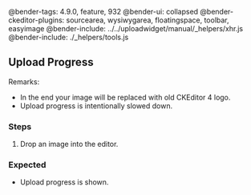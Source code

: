 @bender-tags: 4.9.0, feature, 932
@bender-ui: collapsed
@bender-ckeditor-plugins: sourcearea, wysiwygarea, floatingspace, toolbar, easyimage
@bender-include: ../../uploadwidget/manual/_helpers/xhr.js
@bender-include: ./_helpers/tools.js

## Upload Progress

Remarks:

* In the end your image will be replaced with old CKEditor 4 logo.
* Upload progress is intentionally slowed down.

### Steps

1. Drop an image into the editor.

### Expected

* Upload progress is shown.
